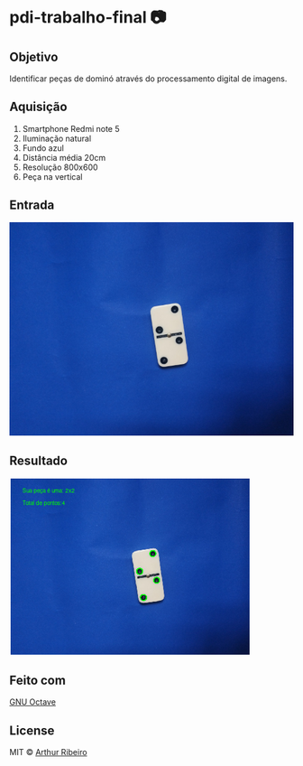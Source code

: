 # pdi-trabalho-final :camera:


## Objetivo
Identificar peças de dominó através do processamento digital de imagens.

## Aquisição
  1. Smartphone Redmi note 5 
  2. Iluminação natural
  3. Fundo azul
  4. Distância média 20cm
  5. Resolução 800x600
  6. Peça na vertical

## Entrada

![Entrada](/banco/p1.jpg)

## Resultado

![Resultado](/resultado.png)

## Feito com
  [GNU Octave](https://www.gnu.org/software/octave/)
  
## License
MIT &copy; [Arthur Ribeiro](https://github.com/devarthurribeiro)
